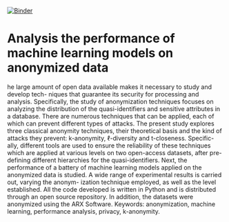 
[![Binder](https://mybinder.org/badge_logo.svg)](https://mybinder.org/v2/gh/carmenmarcos00/ml_anonymization/HEAD)

# Analysis the performance of machine learning models on anonymized data

he large amount of open data available makes it necessary to study and develop tech-
niques that guarantee its security for processing and analysis. Specifically, the study of
anonymization techniques focuses on analyzing the distribution of the quasi-identifiers
and sensitive attributes in a database. There are numerous techniques that can be applied,
each of which can prevent different types of attacks.
The present study explores three classical anonymity techniques, their theoretical basis
and the kind of attacks they prevent: k-anonymity, ℓ-diversity and t-closeness. Specific-
ally, different tools are used to ensure the reliability of these techniques which are applied
at various levels on two open-access datasets, after pre-defining different hierarchies for
the quasi-identifiers.
Next, the performance of a battery of machine learning models applied on the anonymized
data is studied. A wide range of experimental results is carried out, varying the anonym-
ization technique employed, as well as the level established.
All the code developed is written in Python and is distributed through an open source
repository. In addition, the datasets were anonymized using the ARX Software.
Keywords: anonymization, machine learning, performance analysis, privacy,
k-anonymity.



